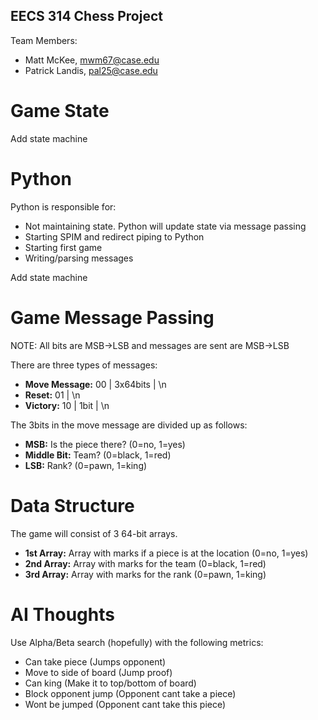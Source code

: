 EECS 314 Chess Project 
-------------------
Team Members: 
+ Matt McKee, <mwm67@case.edu> 
+ Patrick Landis, <pal25@case.edu>

Game State
==================
Add state machine

Python
==================
Python is responsible for:
+ Not maintaining state. Python will update state via message passing
+ Starting SPIM and redirect piping to Python
+ Starting first game
+ Writing/parsing messages

Add state machine

Game Message Passing
==================
NOTE: All bits are MSB->LSB and messages are sent are MSB->LSB

There are three types of messages:
+ **Move Message:** 00 | 3x64bits | \n
+ **Reset:** 01 | \n
+ **Victory:** 10 | 1bit | \n

The 3bits in the move message are divided up as follows: 
+ **MSB:** Is the piece there? (0=no, 1=yes)
+ **Middle Bit:** Team? (0=black, 1=red)
+ **LSB:** Rank? (0=pawn, 1=king)

Data Structure
=================
The game will consist of 3 64-bit arrays.
+ **1st Array:** Array with marks if a piece is at the location (0=no, 1=yes)
+ **2nd Array:** Array with marks for the team (0=black, 1=red)
+ **3rd Array:** Array with marks for the rank (0=pawn, 1=king)

AI Thoughts
================
Use Alpha/Beta search (hopefully) with the following metrics:
+ Can take piece (Jumps opponent)
+ Move to side of board (Jump proof)
+ Can king (Make it to top/bottom of board)
+ Block opponent jump (Opponent cant take a piece)
+ Wont be jumped (Opponent cant take this piece)